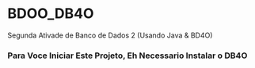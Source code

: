 # BDOO_DB4O
Segunda Ativade de Banco de Dados 2 (Usando Java &amp; BD4O)

### Para Voce Iniciar Este Projeto, Eh Necessario Instalar o DB4O
